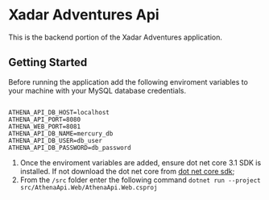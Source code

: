 # Xadar Adventures Api

This is the backend portion of the Xadar Adventures application.

## Getting Started

Before running the application add the following enviroment variables to your machine with your MySQL database credentials.

```

ATHENA_API_DB_HOST=localhost
ATHENA_API_PORT=8080
ATHENA_WEB_PORT=8081
ATHENA_API_DB_NAME=mercury_db
ATHENA_API_DB_USER=db_user
ATHENA_API_DB_PASSWORD=db_password

```

1. Once the enviroment variables are added, ensure dot net core 3.1 SDK is installed. If not download the dot net core from [dot net core sdk](https://dotnet.microsoft.com/download);
2. From the `/src` folder enter the following command `dotnet run --project src/AthenaApi.Web/AthenaApi.Web.csproj`
